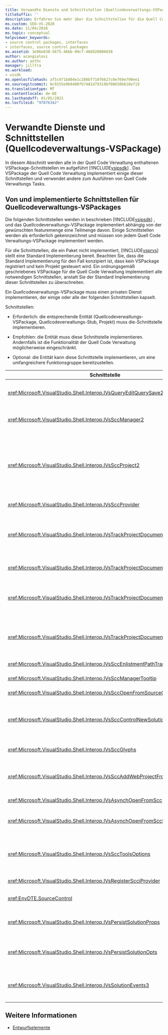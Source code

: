 ```yaml
---
title: Verwandte Dienste und Schnittstellen (Quellcodeverwaltungs-VSPackage)
titleSuffix: ''
description: Erfahren Sie mehr über die Schnittstellen für die Quell Code Verwaltung VSPackage im Visual Studio SDK. Das Paket implementiert einige Schnittstellen und verwendet andere für die Quell Code Verwaltung.
ms.custom: SEO-VS-2020
ms.date: 11/04/2016
ms.topic: conceptual
helpviewer_keywords:
- source control packages, interfaces
- interfaces, source control packages
ms.assetid: 3e96e838-5675-46bb-99cf-40d420086038
author: acangialosi
ms.author: anthc
manager: jillfra
ms.workload:
- vssdk
ms.openlocfilehash: af5c971b804e1c288bf710f6627c0e769e790ee1
ms.sourcegitcommit: 0c9155e9b9408fb7481d79319bf08650b610e719
ms.translationtype: MT
ms.contentlocale: de-DE
ms.lasthandoff: 01/05/2021
ms.locfileid: "97876342"
---
```

# <a name="related-services-and-interfaces-source-control-vspackage"></a>Verwandte Dienste und Schnittstellen (Quellcodeverwaltungs-VSPackage)

In diesem Abschnitt werden alle in der Quell Code Verwaltung enthaltenen VSPackage-Schnittstellen im aufgeführt [!INCLUDE[vsipsdk](../../extensibility/includes/vsipsdk_md.md)] . Das VSPackage der Quell Code Verwaltung implementiert einige dieser Schnittstellen und verwendet andere zum Ausführen von Quell Code Verwaltungs Tasks.

## <a name="interfaces-implemented-by-and-for-source-control-vspackages"></a>Von und implementierte Schnittstellen für Quellcodeverwaltungs-VSPackages

 Die folgenden Schnittstellen werden in beschrieben [!INCLUDE[vsipsdk](../../extensibility/includes/vsipsdk_md.md)] , und das Quellcodeverwaltungs-VSPackage implementiert abhängig von der gewünschten featuremenge eine Teilmenge davon. Einige Schnittstellen werden als erforderlich gekennzeichnet und müssen von jedem Quell Code Verwaltungs-VSPackage implementiert werden.

 Für die Schnittstellen, die ein Paket nicht implementiert, [!INCLUDE[vsprvs](../../code-quality/includes/vsprvs_md.md)] stellt eine Standard Implementierung bereit. Beachten Sie, dass die Standard Implementierung für den Fall konzipiert ist, dass kein VSPackage registriert und kein Projekt gesteuert wird. Ein ordnungsgemäß geschriebenes VSPackage für die Quell Code Verwaltung implementiert alle notwendigen Schnittstellen, anstatt Sie der Standard Implementierung dieser Schnittstellen zu überschreiten.

 Ein Quellcodeverwaltungs-VSPackage muss einen privaten Dienst implementieren, der einige oder alle der folgenden Schnittstellen kapselt.

 Schnittstellen:

- Erforderlich: die entsprechende Entität (Quellcodeverwaltungs-VSPackage, Quellcodeverwaltungs-Stub, Projekt) muss die-Schnittstelle implementieren.

- Empfohlen: die Entität muss diese Schnittstelle implementieren. Andernfalls ist die Funktionalität der Quell Code Verwaltung möglicherweise eingeschränkt.

- Optional: die Entität kann diese Schnittstelle implementieren, um eine umfangreichere Funktionsgruppe bereitzustellen.

| Schnittstelle | Zweck | Implementiert von | Umsetzt? |
| - | - |--------------------------|-------------|
| <xref:Microsoft.VisualStudio.Shell.Interop.IVsQueryEditQuerySave2> | Editoren bezeichnen diese Schnittstelle vor dem ändern oder Speichern einer Datei. Das VSPackage der Quell Code Verwaltung kann die Datei Auschecken oder den Vorgang ablehnen, wenn das Auschecken fehlschlägt. | Quellcodeverwaltungs-VSPackage | Empfohlen |
| <xref:Microsoft.VisualStudio.Shell.Interop.IVsSccManager2> | Diese Schnittstelle stellt grundlegende Funktionen der Quell Code Verwaltung für Projekte bereit, z. b. das registrieren und Aufheben der Registrierung von Projekten mit der Quell Code Verwaltung und das Bereitstellen von Unterstützung für | Quellcodeverwaltungs-VSPackage | Erforderlich |
| <xref:Microsoft.VisualStudio.Shell.Interop.IVsSccProject2> | Diese Schnittstelle wird von der <xref:Microsoft.VisualStudio.Shell.Interop.IVsHierarchy> mithilfe der- <xref:System.Runtime.InteropServices.Marshal.QueryInterface%2A> Funktion abgerufen, oder durch Umwandeln des Objekts, das in implementiert wird `IVsHierarchy` `IVsSccProject2` . Sie wird verwendet, um die Dateien in einem Projekt unter Quell Code Verwaltung zu übermitteln oder um das Projekt über den aktuellen Status oder Speicherort der Quell Code Verwaltung zu informieren. | Project | Erforderlich |
| <xref:Microsoft.VisualStudio.Shell.Interop.IVsSccProvider> | Das Integrationsmodul verwendet diese Schnittstelle zum Festlegen des aktuellen aktiven VSPackages. | Quellcodeverwaltungs-VSPackage | Erforderlich |
| <xref:Microsoft.VisualStudio.Shell.Interop.IVsTrackProjectDocuments2> | Diese Schnittstelle basiert auf einem Abonnement Modell. Jedes VSPackage kann signalisieren, dass es Dokument Ereignisse empfangen und von der Shell auf Ereignisse hingewiesen werden soll, die in der Regel auftreten. Es wird von implementiert und behandelt [!INCLUDE[vsprvs](../../code-quality/includes/vsprvs_md.md)] , das wiederum Ereignisse übergibt, die den in `IVsTrackProjectDocumentsEvents2` das VSPackage implementieren. | Quellcodeverwaltungs-Stub | Erforderlich |
| <xref:Microsoft.VisualStudio.Shell.Interop.IVsTrackProjectDocuments3> | Diese Schnittstelle bietet Batch Verarbeitung, synchronisierte Lese-/Schreibvorgänge und eine erweiterte `OnQueryAddFiles` Methode. | Quellcodeverwaltungs-Stub | Erforderlich |
| <xref:Microsoft.VisualStudio.Shell.Interop.IVsTrackProjectDocumentsEvents2> | **Projektmappen-Explorer** -und-Projekte wird diese Schnittstelle aufgerufen, wenn den Projekten neue Dateien hinzugefügt werden oder wenn Dateien und Ordner aus Projekten umbenannt oder gelöscht werden. Das VSPackage der Quell Code Verwaltung kann die Projektdatei Auschecken oder den Vorgang abbrechen. | Quellcodeverwaltungs-VSPackage | Empfohlen |
| <xref:Microsoft.VisualStudio.Shell.Interop.IVsTrackProjectDocumentsEvents3> | **Projektmappen-Explorer** -und-Projekte rufen diese Schnittstelle als Reaktion auf Aufrufe der-Methoden der IVstrackProjectDocuments3-Schnittstelle auf. Mit dem Quellcodeverwaltungs-VSPackage können Batch Vorgänge nachverfolgt, synchronisierte Lese-/Schreibvorgänge ausgeführt und eine erweiterte Methode verwendet werden `OnQueryAddFiles` . | Quellcodeverwaltungs-VSPackage | Empfohlen |
| <xref:Microsoft.VisualStudio.Shell.Interop.IVsSccEnlistmentPathTranslation> | Diese Schnittstelle bietet die Unterstützung der Registrierungs Verwaltung für Webprojekte. | Quellcodeverwaltungs-VSPackage | Empfohlen |
| <xref:Microsoft.VisualStudio.Shell.Interop.IVsSccManagerTooltip> | Diese Schnittstelle wird verwendet, um Quick Infos für die Dateien der Quell Code Verwaltung in den Projekten abzurufen. | Quellcodeverwaltungs-VSPackage | Optional |
| <xref:Microsoft.VisualStudio.Shell.Interop.IVsSccOpenFromSourceControl> | Diese Schnittstelle bietet Unterstützung für Namespace Erweiterungen. | Quellcodeverwaltungs-VSPackage | Optional |
| <xref:Microsoft.VisualStudio.Shell.Interop.IVsSccControlNewSolution> | Das VSPackage verwendet diese Schnittstelle, um eine Namespace Erweiterung in die Dialogfelder " **neu**", " **Öffnen**" oder " **Speichern** " zu integrieren. Folglich können Projekte bei der Erstellung automatisch zur Quell Code Verwaltung hinzugefügt oder der Quell Code Verwaltung hinzugefügt werden, wenn ein Speichervorgang wirksam ist. | Quellcodeverwaltungs-VSPackage | Optional |
| <xref:Microsoft.VisualStudio.Shell.Interop.IVsSccGlyphs> | Das VSPackage verwendet diese Schnittstelle, um zusätzliche Glyphen als Symbole der Quell Code Verwaltung für Knoten in **Projektmappen-Explorer** zu definieren. | Quellcodeverwaltungs-VSPackage | Optional |
| <xref:Microsoft.VisualStudio.Shell.Interop.IVsSccAddWebProjectFromSourceControl> | Im Dialogfeld **Hinzufügen** für Webprojekte wird diese Schnittstelle verwendet. Es bietet Methoden zum Durchsuchen eines Quell Code Verwaltungs Speicher Orts und zum Öffnen eines Webprojekts, das zuvor im Quellcodeverwaltungs-Repository an diesem Speicherort hinzugefügt wurde. | Quellcodeverwaltungs-VSPackage | Empfohlen |
| <xref:Microsoft.VisualStudio.Shell.Interop.IVsAsynchOpenFromScc> | Diese Schnittstelle bietet Unterstützung für das asynchrone Laden von Projekten aus der Quell Code Verwaltung. | Quellcodeverwaltungs-VSPackage | Optional |
| <xref:Microsoft.VisualStudio.Shell.Interop.IVsAsynchOpenFromSccProjectEvents> | Diese Schnittstelle ermöglicht es Projekten, den Fortschritt des asynchronen Ladens zu beobachten, das von initiiert wird <xref:Microsoft.VisualStudio.Shell.Interop.IVsAsynchOpenFromScc> . | Project | Optional |
| <xref:Microsoft.VisualStudio.Shell.Interop.IVsSccToolsOptions> | Diese Schnittstelle ermöglicht der IDE das Abfragen des VSPackage für die aktive Quell Code Verwaltung. Die IDE fragt den Wert der Quell Code Verwaltungs Einstellungen ab, die Bedeutung haben, auch wenn kein aktives VSPackage für die Quell Code Verwaltung registriert ist. Diese Schnittstelle wird von implementiert und behandelt [!INCLUDE[vsprvs](../../code-quality/includes/vsprvs_md.md)] . | Quellcodeverwaltungs-Stub | Erforderlich |
| <xref:Microsoft.VisualStudio.Shell.Interop.IVsRegisterScciProvider> | Diese Schnittstelle wird verwendet, um das VSPackage der Quell Code Verwaltung zu registrieren. | Quellcodeverwaltungs-Stub | Erforderlich |
| <xref:EnvDTE.SourceControl> | Diese Schnittstelle wird bei der Automatisierung verwendet. Daher werden nur Funktionen verfügbar gemacht, die ohne Anzeige einer Benutzeroberfläche ausgeführt werden können. | Quellcodeverwaltungs-VSPackage | Optional |
| <xref:Microsoft.VisualStudio.Shell.Interop.IVsPersistSolutionProps> | Diese Schnittstelle wird verwendet, um die Quell Code Verwaltungs Einstellungen in der Projektmappendatei (. sln) zu speichern. Die Einstellungen umfassen den Speicherort der Quell Code Verwaltung und Quellcodeverwaltungs-Statusflags. | Quellcodeverwaltungs-VSPackage | Empfohlen |
| <xref:Microsoft.VisualStudio.Shell.Interop.IVsPersistSolutionOpts> | Diese Schnittstelle wird verwendet, um die Quell Code Verwaltungs Einstellungen in der Projektmappenoptionen (. suo) zu speichern. Dies kann benutzerspezifische Einstellungen der Quell Code Verwaltung umfassen, z. b. den Anmelde Speicherort des aktuellen Benutzers. | Quellcodeverwaltungs-VSPackage | Empfohlen |
| <xref:Microsoft.VisualStudio.Shell.Interop.IVsSolutionEvents3> | Diese Schnittstelle wird verwendet, um Ereignisse zu überwachen, um Vorgänge wie das Einchecken von Projektdateien vor dem Schließen von Projektmappen oder das erhalten von neuen Dateien aus der Quell Code Verwaltung beim Öffnen eines Projekts auszuführen. | Quellcodeverwaltungs-VSPackage | Empfohlen |

## <a name="see-also"></a>Weitere Informationen
- [Entwurfselemente](../../extensibility/internals/source-control-vspackage-design-elements.md)

